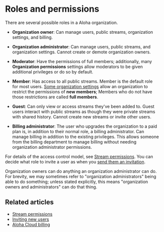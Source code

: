 # Roles and permissions

There are several possible roles in a Aloha organization.

* **Organization owner**: Can manage users, public streams,
  organization settings, and billing.

* **Organization administrator**: Can manage users, public streams,
  and organization settings.  Cannot create or demote organization
  owners.

* **Moderator**: Have the permissions of full members; additionally,
  many **Organization permissions** settings allow moderators to be
  given additional privileges or do so by default.

* **Member**: Has access to all public streams.  Member is the default
  role for most users.  [Some organization
  settings](/help/restrict-permissions-of-new-members) allow an
  organization to restrict the permissions of **new members**; Members
  who do not have those restrictions are called **full members**.

* **Guest**: Can only view or access streams they've been added to.
  Guest users interact with public streams as though they were private
  streams with shared history.  Cannot create new streams or invite
  other users.

* **Billing administrator**: The user who upgrades the organization to
  a paid plan is, in addition to their normal role, a billing
  administrator.  Can manage billing in addition to the existing
  privileges.  This allows someone from the billing department to
  manage billing without needing organization administrator
  permissions.

For details of the access control model, see [Stream
permissions](/help/stream-permissions).  You can decide what role to
invite a user as when you [send them an
invitation](/help/invite-new-users).

Organization owners can do anything an organization administrator can
do.  For brevity, we may sometimes refer to "organization
administrators" being able to do something; unless stated explicitly,
this means "organization owners and administrators" can do that thing.

## Related articles

* [Stream permissions](/help/stream-permissions)
* [Inviting new users](/help/invite-new-users)
* [Aloha Cloud billing](/help/zulip-cloud-billing)
